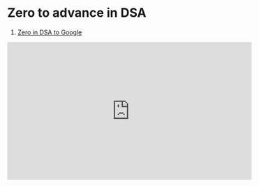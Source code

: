 <h1>Zero to advance in DSA</h1>
<ol>
<li><p><a href="https://youtu.be/bGLLrXWTe0g"> Zero in DSA to Google</a></p></li>
</ol>

<iframe width="560" height="315" src="https://www.youtube.com/embed/bGLLrXWTe0g" title="YouTube video player" frameborder="0" allow="accelerometer; autoplay; clipboard-write; encrypted-media; gyroscope; picture-in-picture; web-share" allowfullscreen></iframe>

